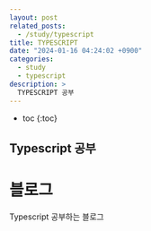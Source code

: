 ```yaml
---
layout: post
related_posts:
  - /study/typescript
title: TYPESCRIPT
date: "2024-01-16 04:24:02 +0900"
categories:
  - study
  - typescript
description: >
  TYPESCRIPT 공부
---
```


* toc
{:toc}

## Typescript 공부

# 블로그

Typescript 공부하는 블로그
